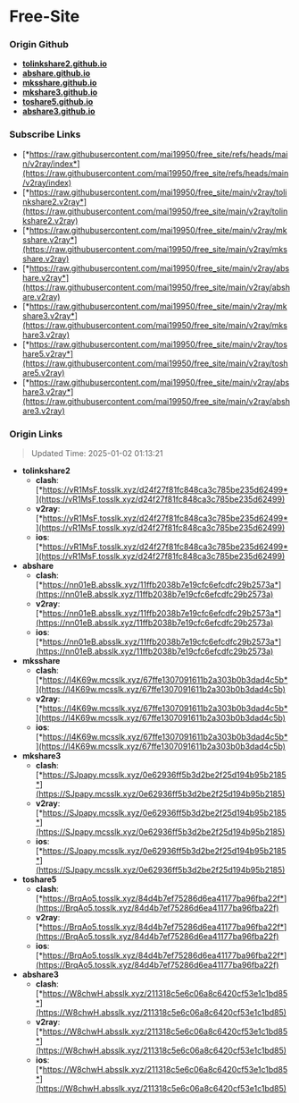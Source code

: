 # Free-Site

### Origin Github

- [**tolinkshare2.github.io**](https://github.com/tolinkshare2/tolinkshare2.github.io)
- [**abshare.github.io**](https://github.com/abshare/abshare.github.io)
- [**mksshare.github.io**](https://github.com/mksshare/mksshare.github.io)
- [**mkshare3.github.io**](https://github.com/mkshare3/mkshare3.github.io)
- [**toshare5.github.io**](https://github.com/toshare5/toshare5.github.io)
- [**abshare3.github.io**](https://github.com/abshare3/abshare3.github.io)

### Subscribe Links

- [*https://raw.githubusercontent.com/mai19950/free_site/refs/heads/main/v2ray/index*](https://raw.githubusercontent.com/mai19950/free_site/refs/heads/main/v2ray/index)
- [*https://raw.githubusercontent.com/mai19950/free_site/main/v2ray/tolinkshare2.v2ray*](https://raw.githubusercontent.com/mai19950/free_site/main/v2ray/tolinkshare2.v2ray)
- [*https://raw.githubusercontent.com/mai19950/free_site/main/v2ray/mksshare.v2ray*](https://raw.githubusercontent.com/mai19950/free_site/main/v2ray/mksshare.v2ray)
- [*https://raw.githubusercontent.com/mai19950/free_site/main/v2ray/abshare.v2ray*](https://raw.githubusercontent.com/mai19950/free_site/main/v2ray/abshare.v2ray)
- [*https://raw.githubusercontent.com/mai19950/free_site/main/v2ray/mkshare3.v2ray*](https://raw.githubusercontent.com/mai19950/free_site/main/v2ray/mkshare3.v2ray)
- [*https://raw.githubusercontent.com/mai19950/free_site/main/v2ray/toshare5.v2ray*](https://raw.githubusercontent.com/mai19950/free_site/main/v2ray/toshare5.v2ray)
- [*https://raw.githubusercontent.com/mai19950/free_site/main/v2ray/abshare3.v2ray*](https://raw.githubusercontent.com/mai19950/free_site/main/v2ray/abshare3.v2ray)

### Origin Links

> Updated Time: 2025-01-02 01:13:21

- **tolinkshare2**
  - **clash**: [*https://vR1MsF.tosslk.xyz/d24f27f81fc848ca3c785be235d62499*](https://vR1MsF.tosslk.xyz/d24f27f81fc848ca3c785be235d62499)
  - **v2ray**: [*https://vR1MsF.tosslk.xyz/d24f27f81fc848ca3c785be235d62499*](https://vR1MsF.tosslk.xyz/d24f27f81fc848ca3c785be235d62499)
  - **ios**: [*https://vR1MsF.tosslk.xyz/d24f27f81fc848ca3c785be235d62499*](https://vR1MsF.tosslk.xyz/d24f27f81fc848ca3c785be235d62499)
- **abshare**
  - **clash**: [*https://nn01eB.absslk.xyz/11ffb2038b7e19cfc6efcdfc29b2573a*](https://nn01eB.absslk.xyz/11ffb2038b7e19cfc6efcdfc29b2573a)
  - **v2ray**: [*https://nn01eB.absslk.xyz/11ffb2038b7e19cfc6efcdfc29b2573a*](https://nn01eB.absslk.xyz/11ffb2038b7e19cfc6efcdfc29b2573a)
  - **ios**: [*https://nn01eB.absslk.xyz/11ffb2038b7e19cfc6efcdfc29b2573a*](https://nn01eB.absslk.xyz/11ffb2038b7e19cfc6efcdfc29b2573a)
- **mksshare**
  - **clash**: [*https://I4K69w.mcsslk.xyz/67ffe1307091611b2a303b0b3dad4c5b*](https://I4K69w.mcsslk.xyz/67ffe1307091611b2a303b0b3dad4c5b)
  - **v2ray**: [*https://I4K69w.mcsslk.xyz/67ffe1307091611b2a303b0b3dad4c5b*](https://I4K69w.mcsslk.xyz/67ffe1307091611b2a303b0b3dad4c5b)
  - **ios**: [*https://I4K69w.mcsslk.xyz/67ffe1307091611b2a303b0b3dad4c5b*](https://I4K69w.mcsslk.xyz/67ffe1307091611b2a303b0b3dad4c5b)
- **mkshare3**
  - **clash**: [*https://SJpapy.mcsslk.xyz/0e62936ff5b3d2be2f25d194b95b2185*](https://SJpapy.mcsslk.xyz/0e62936ff5b3d2be2f25d194b95b2185)
  - **v2ray**: [*https://SJpapy.mcsslk.xyz/0e62936ff5b3d2be2f25d194b95b2185*](https://SJpapy.mcsslk.xyz/0e62936ff5b3d2be2f25d194b95b2185)
  - **ios**: [*https://SJpapy.mcsslk.xyz/0e62936ff5b3d2be2f25d194b95b2185*](https://SJpapy.mcsslk.xyz/0e62936ff5b3d2be2f25d194b95b2185)
- **toshare5**
  - **clash**: [*https://BrqAo5.tosslk.xyz/84d4b7ef75286d6ea41177ba96fba22f*](https://BrqAo5.tosslk.xyz/84d4b7ef75286d6ea41177ba96fba22f)
  - **v2ray**: [*https://BrqAo5.tosslk.xyz/84d4b7ef75286d6ea41177ba96fba22f*](https://BrqAo5.tosslk.xyz/84d4b7ef75286d6ea41177ba96fba22f)
  - **ios**: [*https://BrqAo5.tosslk.xyz/84d4b7ef75286d6ea41177ba96fba22f*](https://BrqAo5.tosslk.xyz/84d4b7ef75286d6ea41177ba96fba22f)
- **abshare3**
  - **clash**: [*https://W8chwH.absslk.xyz/211318c5e6c06a8c6420cf53e1c1bd85*](https://W8chwH.absslk.xyz/211318c5e6c06a8c6420cf53e1c1bd85)
  - **v2ray**: [*https://W8chwH.absslk.xyz/211318c5e6c06a8c6420cf53e1c1bd85*](https://W8chwH.absslk.xyz/211318c5e6c06a8c6420cf53e1c1bd85)
  - **ios**: [*https://W8chwH.absslk.xyz/211318c5e6c06a8c6420cf53e1c1bd85*](https://W8chwH.absslk.xyz/211318c5e6c06a8c6420cf53e1c1bd85)
